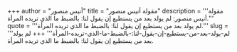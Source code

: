 +++
author = "أنيس منصور"
title = "مقولة أنيس منصور"
description = '''مقولة أنيس منصور: لم يولد بعد من يستطيع إن يقول لنا: بالضبط ما الذي تريده المرأة.'''
quote = '''لم يولد بعد من يستطيع إن يقول لنا: بالضبط ما الذي تريده المرأة.'''
slug = '''لم-يولد-بعد-من-يستطيع-إن-يقول-لنا:-بالضبط-ما-الذي-تريده-المرأة'''
+++
لم يولد بعد من يستطيع إن يقول لنا: بالضبط ما الذي تريده المرأة.
